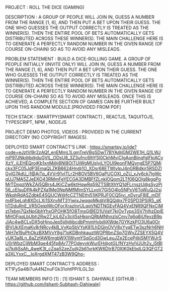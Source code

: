 PROJECT : ROLL THE DICE (GAMING)

DESCRIPTION :  A GROUP OF PEOPLE WILL JOIN IN, GUESS A NUMBER FROM THE RANGE [1, 6], AND THEN PUT A BET UPON THEIR GUESS. 
	THE ONE WHO GUESSES THE OUTPUT CORRECTLY IS TREATED AS THE
	WINNER(S). THEN THE ENTIRE POOL OF BETS AUTOMATICALLY GETS DISTRIBUTED ACROSS THESE WINNER(S). THE MAIN
	CHALLENGE HERE IS TO GENERATE A PERFECTLY RANDOM NUMBER IN THE GIVEN RANGE (OF COURSE ON-CHAIN) SO AS TO
	AVOID ANY MISLEADS.



PROBLEM STATEMENT : BUILD A DICE-ROLLING GAME. A GROUP OF PEOPLE INITIALLY (INVITE ONLY) WILL JOIN IN, GUESS A NUMBER FROM
	 THE RANGE [1, 6], AND THEN PUT A BET UPON THEIR GUESS. THE ONE WHO GUESSES THE OUTPUT CORRECTLY IS TREATED AS THE
	WINNER(S). THEN THE ENTIRE POOL OF BETS AUTOMATICALLY GETS DISTRIBUTED ACROSS THESE WINNER(S). THE MAIN
	CHALLENGE HERE IS TO GENERATE A PERFECTLY RANDOM NUMBER IN THE GIVEN RANGE (OF COURSE ON-CHAIN) SO AS TO
	AVOID ANY MISLEADS. ONCE THIS IS ACHIEVED, A COMPLETE SECTION OF GAMES CAN BE FURTHER BUILT UPON THIS
	RANDOM MODULE.[PROVIDED FROM PDF]



TECH STACK : SMARTPY(SMART CONTRACT) , REACTJS, TAQUITOJS, TYPESCRIPT, NPM , NODEJS 


PROJECT DEMO PHOTOS, VIDEOS : PROVIDED IN THE CURRENT DIRECTORY (NO COPYRIGHT IMAGES).

DEPLOYED SMART CONTRACT'S LINK : 
https://smartpy.io/ide?code=eJztVl9r2zAQf_enEMmL1LgmTreVBgSDwT7BYA@lGM2WE1H_Q1LWJmP97JNk@b@duGVlL_ODsU8_3Z3ufnc6lhY5l0CkhMviCIgAonBinqfgIFkiACvXzY_jLEHEQrojKb1xnM@i8NI8OiTUiWgMUsIyiLYOUI9eonFMQyngE5P7QMickx3FC05JdP3EmaQLZKB6624Hn@1O_XDsr68ETWIvIpJ4nGRBdkjr5RSDZlGylG7AdU_i1@AjTq_4VVr91vITLr2H8OV5BV6OaPUCOXI_oZU_xJy6ck7lgWcqUJ7MA5ZJeEKO43RMmFeYECGA3DMBFfZLnklOQom2LTf06QOlg8kggPoMrTDopzlWkZAj5QBrs4JKiCZw6ktHqwRq59ZTSBtXhYQ1dFLrnszU@sSyzPj56_cEIsuDPA4kPZXa1Me0NpNMfMlmSYLLvoV7Gj5O4lo5NPxV6ToWuQJ2siWkqhRdASZdbkE4SQUCW@fcCZTNEthj51iKPRJF0CQ5iyi_nDyruF8lE_mDFm4FbeLqh8XDcLXi1SXnvMT3YjwjxJwqgpMk@V8QQ@x7F0SPD3PSlR5_sKhTDduRnE_VR5OeiplWcOForXrazInrULqqVNDTNGEvFAQ4VxENR9QFNxCjMzt7ebm7QxNpGbhYhxOPOHK5fO8TmsG@ED1UVaY7kjOvTyps3SV7hIhzDpIEMHOFqqLbUbh2Rw27_kjL6Zy3cjt5sHkpnQRbMNhnzlsCmv7q6q8iUfevzB9pJiAc4w8CLvDX5gHjnoJep5j@@bcdbPmmHvb@XWde7GYKzkPO3U6a0Or@VUkXEmaKv8rNRcy4kB_VvKp5bVYsK81LhDQjnOVV8xYyqETw3szNrh6NH1AH7e19uPhOkzBXMVvY8g71oKDBnhkauztWOPRbnZSp7GWyZZSEYX5Q4VyUK3a8Ln_8aZzfAW6mgbWX1lWvmYSqGcd3GwLeuJZe2EceP@iSMYWJrSU0rWbzCjWbM3pe445fp8Ar77POdeyvkWurEH@otGLfNYzHvlVJUh2v_i5tBlsj7k@SsAh_4weK3t_cZqa52zeZu@2b61vrkKW6DtrB70XlK0kEbdLQ3QFGT2a3XLYxxC__IoXrgdXMT47zB3W9Qho-



DEPLOYED SMART CONTRACT'S ADDRESS : KT1FySa48i7uA4NZnuFGk31ohtPPi1LGL3zi


TEAM MEMBERS INFO [1] : 
[1] ISHANT S. DAHIWALE 
	[GITHUB : https://github.com/Ishant-Subhash-Dahiwale]
	
	
















